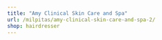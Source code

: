 ```yaml
---
title: "Amy Clinical Skin Care and Spa"
url: /milpitas/amy-clinical-skin-care-and-spa-2/
shop: hairdresser
---
```

